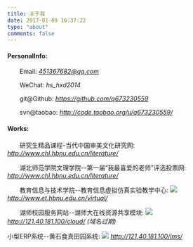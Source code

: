 ```yaml
---
title: 关于我
date: 2017-01-09 16:37:22
type: "about"
comments: false
---
```

#### PersonalInfo:
&emsp;&emsp;Email: *451367682@qq.com*

&emsp;&emsp;WeChat: *hs_hxd2014*

&emsp;&emsp;git@Github: *https://github.com/q673230559*

&emsp;&emsp;svn@taobao: *http://code.taobao.org/u/q673230559/*

#### Works:
&emsp;&emsp;研究生精品课程-当代中国审美文化研究网:
&emsp;&emsp;*http://www.chl.hbnu.edu.cn/literature/*

&emsp;&emsp;湖北师范学院文理学院--第一届“我最喜爱的老师”评选投票网: 
&emsp;&emsp;*http://www.chl.hbnu.edu.cn/literature/*

&emsp;&emsp;教育信息与技术学院--教育信息虚拟仿真实验教学中心:
![](/pic/virtual.png)
&emsp;&emsp;*http://www.et.hbnu.edu.cn/virtual/*

&emsp;&emsp;湖师校园服务网站--湖师大在线资源共享模块:
![](/pic/cloud.png)
&emsp;&emsp;*http://121.40.181.100/cloud/* *(域名过期)*

小型ERP系统--黄石食真田园系统:
![](/pic/ims.png)
*http://121.40.181.100/ims/*

